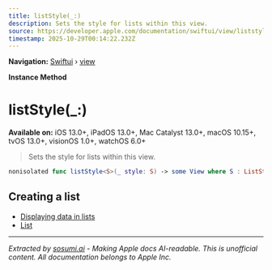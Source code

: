 ```yaml
---
title: listStyle(_:)
description: Sets the style for lists within this view.
source: https://developer.apple.com/documentation/swiftui/view/liststyle(_:)
timestamp: 2025-10-29T00:14:22.232Z
---
```


**Navigation:** [Swiftui](/documentation/swiftui) › [view](/documentation/swiftui/view)

**Instance Method**

# listStyle(_:)

**Available on:** iOS 13.0+, iPadOS 13.0+, Mac Catalyst 13.0+, macOS 10.15+, tvOS 13.0+, visionOS 1.0+, watchOS 6.0+

> Sets the style for lists within this view.

```swift
nonisolated func listStyle<S>(_ style: S) -> some View where S : ListStyle
```

## Creating a list

- [Displaying data in lists](/documentation/swiftui/displaying-data-in-lists)
- [List](/documentation/swiftui/list)

---

*Extracted by [sosumi.ai](https://sosumi.ai) - Making Apple docs AI-readable.*
*This is unofficial content. All documentation belongs to Apple Inc.*
